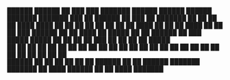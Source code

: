 

 ██████  ██████  ██ ███    ███ ███████  ██████  ██████   ██████  ███████     ███████ ███    ██  ██████  ██ ███    ██ ███████ 
██       ██   ██ ██ ████  ████ ██      ██    ██ ██   ██ ██       ██          ██      ████   ██ ██       ██ ████   ██ ██      
██   ███ ██████  ██ ██ ████ ██ █████   ██    ██ ██████  ██   ███ █████       █████   ██ ██  ██ ██   ███ ██ ██ ██  ██ █████   
██    ██ ██   ██ ██ ██  ██  ██ ██      ██    ██ ██   ██ ██    ██ ██          ██      ██  ██ ██ ██    ██ ██ ██  ██ ██ ██      
 ██████  ██   ██ ██ ██      ██ ██       ██████  ██   ██  ██████  ███████     ███████ ██   ████  ██████  ██ ██   ████ ███████ 
                                                                                                                             
                                                                                                                             




